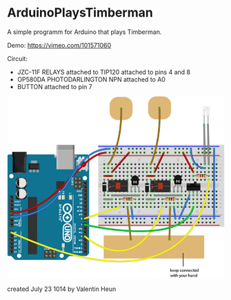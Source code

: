 ArduinoPlaysTimberman
=====================

A simple programm for Arduino that plays Timberman.

Demo:
https://vimeo.com/101571060

Circuit:
* JZC-11F RELAYS attached to TIP120 attached to pins 4 and 8
* OP580DA PHOTODARLINGTON NPN attached to A0
* BUTTON attached to pin 7


![Alt text](timb.png "circuit")


created July 23 1014
by Valentin Heun

